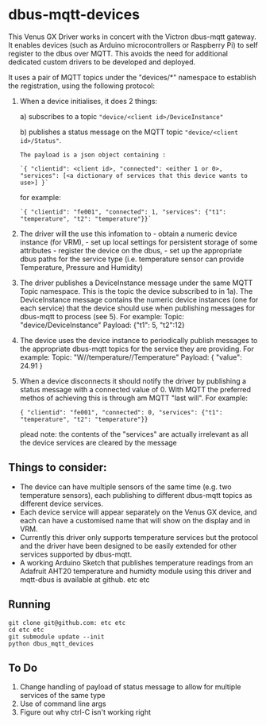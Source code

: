 # dbus-mqtt-devices

This Venus GX Driver works in concert with the Victron dbus-mqtt gateway. It 
enables devices (such as Arduino microcontrollers or Raspberry Pi) to self 
register to the dbus over MQTT. This avoids the need for additional dedicated 
custom drivers to be developed and deployed.

It uses a pair of MQTT topics under the "devices/*" namespace to establish the 
registration, using the following protocol:

1)  When a device initialises, it does 2 things:

    a) subscribes to a topic `"device/<client id>/DeviceInstance"`

	b) publishes a status message on the MQTT topic 
		`"device/<client id>/Status"`. 
		
        The payload is a json object containing :
    	
        `{ "clientid": <client id>, "connected": <either 1 or 0>, "services": [<a dictionary of services that this device wants to use>] }`
   	
    for example:
		
        `{ "clientid": "fe001", "connected": 1, "services": {"t1": "temperature", "t2": "temperature"}}`

2)	The driver will the use this infomation to 
		- obtain a numeric device instance (for VRM), 
		- set up local settings for persistent storage of some attributes
		- register the device on the dbus, 
		- set up the appropriate dbus paths for the service type 
		  (i.e. temperature sensor can provide Temperature, Pressure and Humidity)

3)	The driver publishes a DeviceInstance message under the same MQTT Topic
	namespace. This is the topic the device subscribed to in 1a). The 
	DeviceInstance message contains the numeric device instances (one for each 
	service) that the device should use when publishing messages for dbus-mqtt
	to process (see 5). For example: 
		Topic: "device/<client id>DeviceInstance"
		Payload: {"t1": 5, "t2":12} 

4)	The device uses the device instance to periodically publish messages to the 
	appropriate dbus-mqtt topics for the service they are providing. 
	For example:
		Topic: "W/<portal id>/temperature/<device instance>/Temperature"
		Payload: { "value": 24.91 }

5) 	When a device disconnects it should notify the driver by publishing a 
	status message with a connected value of 0. With MQTT the preferred
	methos of achieving this is through am MQTT "last will". For example:

		{ "clientid": "fe001", "connected": 0, "services": {"t1": "temperature", "t2": "temperature"}}
	
    plead note: the contents of the "services" are actually irrelevant as all 
	the device services are cleared by the message

## Things to consider:

- 	The device can have multiple sensors of the same time (e.g. two 
	temperature sensors), each publishing to different dbus-mqtt topics as 
	different device services.
- 	Each device service will appear separately on the Venus GX device, and 
	each can have a customised name that will show on the display and in 
	VRM.
- 	Currently this driver only supports temperature services but the 
	protocol and the driver have been designed to be easily extended for 
	other services supported by dbus-mqtt.
-   A working Arduino Sketch that publishes temperature readings from an 
    Adafruit AHT20 temperature and humidty module using this driver and 
    mqtt-dbus is available at github. etc etc
	
## Running

    git clone git@github.com: etc etc
    cd etc etc
    git submodule update --init
    python dbus_mqtt_devices

## To Do
1) Change handling of payload of status message to allow for multiple services of the same type
2) Use of command line args
3) Figure out why ctrl-C isn't working right

